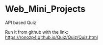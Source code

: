 # Web_Mini_Projects
API based Quiz

Run it from github with the link:
https://ronozp4.github.io/Quiz/Quiz/Quiz.html

